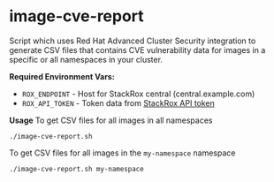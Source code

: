 # image-cve-report
Script which uses Red Hat Advanced Cluster Security integration to generate CSV files that contains CVE vulnerability data for images in a specific or all namespaces in your cluster.

**Required Environment Vars:**

* `ROX_ENDPOINT` - Host for StackRox central (central.example.com)
* `ROX_API_TOKEN` - Token data from [StackRox API token](https://help.stackrox.com/docs/use-the-api/#generate-an-access-token)

**Usage**
To get CSV files for all images in all namespaces

```
./image-cve-report.sh
```

To get CSV files for all images in the `my-namespace` namespace

```
./image-cve-report.sh my-namespace
```
